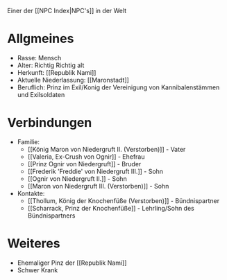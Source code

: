 Einer der [[NPC Index|NPC's]] in der Welt

# Allgmeines
- Rasse: Mensch
- Alter: Richtig Richtig alt
- Herkunft: [[Republik Nami]]
- Aktuelle Niederlassung: [[Maronstadt]]
- Beruflich: Prinz im Exil/Konig der Vereinigung von Kannibalenstämmen und Exilsoldaten

# Verbindungen
- Familie:
	- [[König Maron von Niedergruft II. (Verstorben)]] - Vater
	- [[Valeria, Ex-Crush von Ognir]] - Ehefrau
	- [[Prinz Ognir von Niedergruft]] - Bruder
	- [[Frederik 'Freddie' von Niedergruft III.]] - Sohn
	- [[Ognir von Niedergruft II.]] - Sohn
	- [[Maron von Niedergruft III. (Verstorben)]] - Sohn
- Kontakte:
	- [[Thollum, König der Knochenfüße (Verstorben)]] - Bündnispartner
	- [[Scharrack, Prinz der Knochenfüße]] - Lehrling/Sohn des Bündnispartners

# Weiteres
- Ehemaliger Pinz der [[Republik Nami]]
- Schwer Krank